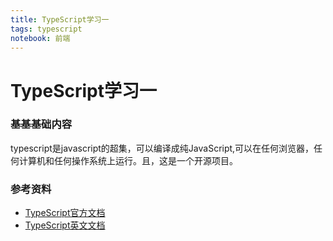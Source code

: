 ```yaml
---
title: TypeScript学习一
tags: typescript
notebook: 前端
---
```

# TypeScript学习一
### 基基基础内容
typescript是javascript的超集，可以编译成纯JavaScript,可以在任何浏览器，任何计算机和任何操作系统上运行。且，这是一个开源项目。
### 参考资料
- [TypeScript官方文档](https://www.tslang.cn/docs/handbook/typescript-in-5-minutes.html)
- [TypeScript英文文档](https://github.com/Microsoft/TypeScript/blob/master/doc/spec.md)
